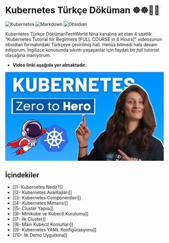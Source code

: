# Kubernetes Türkçe Döküman ☸️☸🐳👨

![Kubernetes](https://img.shields.io/badge/kubernetes-%23326ce5.svg?style=for-the-badge&logo=kubernetes&logoColor=white) ![Markdown](https://img.shields.io/badge/markdown-%23000000.svg?style=for-the-badge&logo=markdown&logoColor=white) ![Obsidian](https://img.shields.io/badge/Obsidian-483699?style=for-the-badge&logo=Obsidian&logoColor=white)

Kubernetes Türkçe DökümanTechWorld Nina kanalına ait olan 4 saatlik "Kubernetes Tutorial for Beginners [FULL COURSE in 4 Hours]" videosunun obsidian formatındaki Türkçeye çevirilmiş hali. Henüz bitmedi hala devam ediyorum. İngilizce konusunda sıkıntı yaşayanlar için faydalı bir *full tutorial* olacağına inanıyorum.

* **Video linki aşağıda yer almaktadır**.

[![Teşekkürler](images/nina.jpg)](https://www.youtube.com/watch?v=X48VuDVv0do&t=2949s)
## İçindekiler

- [[1- Kubernetes Nedir?]]
- [[2- Kubernetes Avantajları]]
- [[3- Kubernetes Componentleri]]
- [[4- Kubernetes Mimarisi]]
- [[5- Cluster Yapısı]]
- [[6- Minikube ve Kubectl Kurulumu]]
- [[7- İlk Cluster]]
- [[8- Main Kubectl Komutları]]
- [[9- Kubernetes YAML Konfigürasyonu]]
- [[10- İlk Demo Uygulama]]

